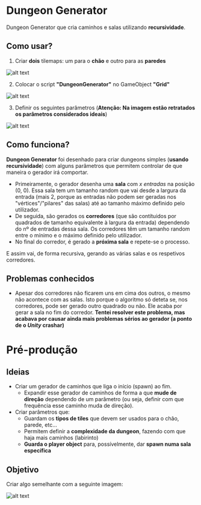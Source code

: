 # Dungeon Generator
Dungeon Generator que cria caminhos e salas utilizando **recursividade**.
## Como usar?
1. Criar **dois** tilemaps: um para o **chão** e outro para as **paredes**

![alt text](https://media.milanote.com/p/images/1JKaqz1o5t530F/aXU/imagem.png)

2. Colocar o script **"DungeonGenerator"** no GameObject **"Grid"**

![alt text](https://media.milanote.com/p/images/1JKaw11o5t530I/dv8/imagem.png)

3. Definir os seguintes parâmetros (**Atenção: Na imagem estão retratados os parâmetros considerados ideais**)

![alt text](https://media.milanote.com/p/images/1JKati1o5t530G/QVB/imagem.png)

## Como funciona?
**Dungeon Generator** foi desenhado para criar dungeons simples (**usando recursividade**) com alguns parâmetros que permitem controlar de que maneira o gerador irá comportar.
- Primeiramente, o gerador desenha uma **sala** com *x entradas* na posição (0, 0). Essa sala tem um tamanho random que vai desde a largura da entrada (mais 2, porque as entradas não podem ser geradas nos "vértices"/"pilares" das salas) até ao tamanho máximo definido pelo utilizador.
- De seguida, são gerados os **corredores** (que são contítuidos por quadrados de tamanho equivalente à largura da entrada) dependendo do nº de entradas dessa sala. Os corredores têm um tamanho random entre o mínimo e o máximo definido pelo utilizador.
- No final do corredor, é gerado a **próxima sala** e repete-se o processo.

E assim vai, de forma recursiva, gerando as várias salas e os respetivos corredores.

## Problemas conhecidos
- Apesar dos corredores não ficarem uns em cima dos outros, o mesmo não acontece com as salas. Isto porque o algoritmo só deteta se, nos corredores, pode ser gerado outro quadrado ou não. Ele acaba por gerar a sala no fim do corredor. **Tentei resolver este problema, mas acabava por causar ainda mais problemas sérios ao gerador (a ponto de o *Unity* crashar)**

# Pré-produção
## Ideias
- Criar um gerador de caminhos que liga o início (spawn) ao fim.
  - Expandir esse gerador de caminhos de forma a que **mude de direção** dependendo de um parâmetro (ou seja, definir com que frequência esse caminho muda de direção).
- Criar parâmetros que:
  - Guardam os **tipos de tiles** que devem ser usados para o chão, parede, etc...
  - Permitem definir a **complexidade da dungeon**, fazendo com que haja mais caminhos (labirinto)
  - **Guarda o player object** para, possívelmente, dar **spawn numa sala específica**
## Objetivo
Criar algo semelhante com a seguinte imagem:

![alt text](https://media.milanote.com/p/images/1JF6yS1p7Gd08o/5ff/imagem.png)
